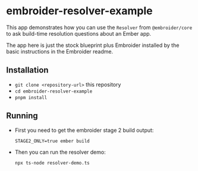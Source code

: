# embroider-resolver-example

This app demonstrates how you can use the `Resolver` from `@embroider/core` to ask build-time resolution questions about an Ember app.

The app here is just the stock blueprint plus Embroider installed by the basic instructions in the Embroider readme.

## Installation

* `git clone <repository-url>` this repository
* `cd embroider-resolver-example`
* `pnpm install`

## Running

 * First you need to get the embroider stage 2 build output:

     ```
     STAGE2_ONLY=true ember build
     ```

 * Then you can run the resolver demo:

    ```
    npx ts-node resolver-demo.ts
    ```

